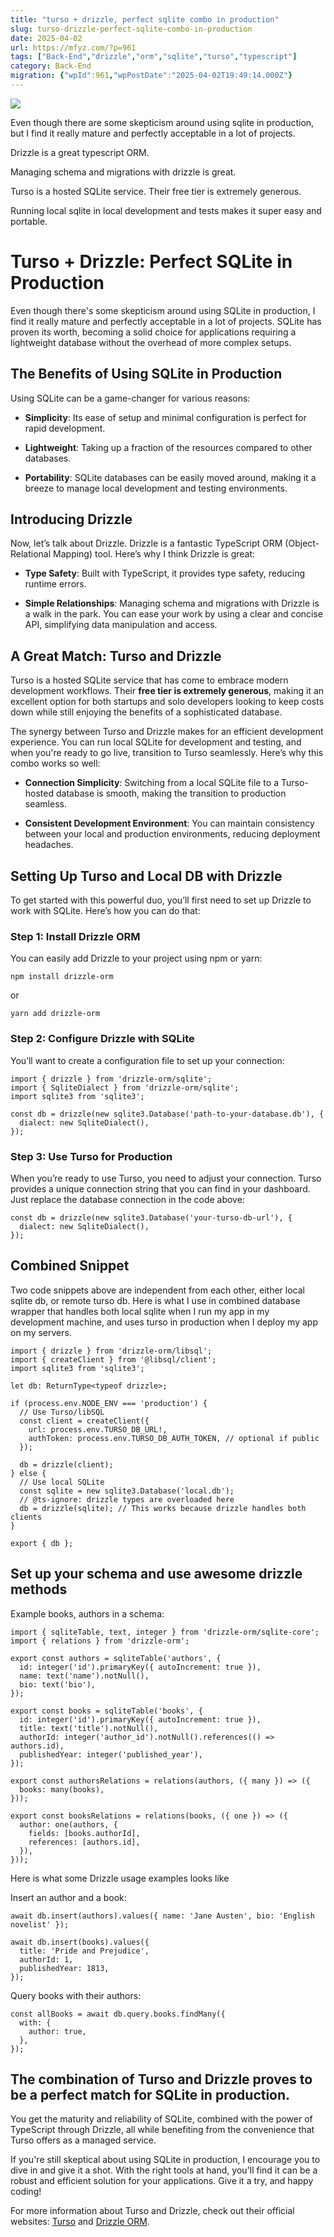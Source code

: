 ```yaml
---
title: "turso + drizzle, perfect sqlite combo in production"
slug: turso-drizzle-perfect-sqlite-combo-in-production
date: 2025-04-02
url: https://mfyz.com/?p=961
tags: ["Back-End","drizzle","orm","sqlite","turso","typescript"]
category: Back-End
migration: {"wpId":961,"wpPostDate":"2025-04-02T19:49:14.000Z"}
---
```


![](/images/archive/en/2025/04/image.png)

Even though there are some skepticism around using sqlite in production, but I find it really mature and perfectly acceptable in a lot of projects.

Drizzle is a great typescript ORM.

Managing schema and migrations with drizzle is great.

Turso is a hosted SQLite service. Their free tier is extremely generous.

Running local sqlite in local development and tests makes it super easy and portable.

# Turso + Drizzle: Perfect SQLite in Production

Even though there's some skepticism around using SQLite in production, I find it really mature and perfectly acceptable in a lot of projects. SQLite has proven its worth, becoming a solid choice for applications requiring a lightweight database without the overhead of more complex setups.

## The Benefits of Using SQLite in Production

Using SQLite can be a game-changer for various reasons:

*   **Simplicity**: Its ease of setup and minimal configuration is perfect for rapid development.

*   **Lightweight**: Taking up a fraction of the resources compared to other databases.

*   **Portability**: SQLite databases can be easily moved around, making it a breeze to manage local development and testing environments.

## Introducing Drizzle

Now, let’s talk about Drizzle. Drizzle is a fantastic TypeScript ORM (Object-Relational Mapping) tool. Here’s why I think Drizzle is great:

*   **Type Safety**: Built with TypeScript, it provides type safety, reducing runtime errors.

*   **Simple Relationships**: Managing schema and migrations with Drizzle is a walk in the park. You can ease your work by using a clear and concise API, simplifying data manipulation and access.

## A Great Match: Turso and Drizzle

Turso is a hosted SQLite service that has come to embrace modern development workflows. Their **free tier is extremely generous**, making it an excellent option for both startups and solo developers looking to keep costs down while still enjoying the benefits of a sophisticated database.

The synergy between Turso and Drizzle makes for an efficient development experience. You can run local SQLite for development and testing, and when you're ready to go live, transition to Turso seamlessly. Here’s why this combo works so well:

*   **Connection Simplicity**: Switching from a local SQLite file to a Turso-hosted database is smooth, making the transition to production seamless.

*   **Consistent Development Environment**: You can maintain consistency between your local and production environments, reducing deployment headaches.

## Setting Up Turso and Local DB with Drizzle

To get started with this powerful duo, you’ll first need to set up Drizzle to work with SQLite. Here’s how you can do that:

### Step 1: Install Drizzle ORM

You can easily add Drizzle to your project using npm or yarn:

```
npm install drizzle-orm
```

or

```
yarn add drizzle-orm
```

### Step 2: Configure Drizzle with SQLite

You’ll want to create a configuration file to set up your connection:

```
import { drizzle } from 'drizzle-orm/sqlite';
import { SqliteDialect } from 'drizzle-orm/sqlite';
import sqlite3 from 'sqlite3';

const db = drizzle(new sqlite3.Database('path-to-your-database.db'), {
  dialect: new SqliteDialect(),
});
```

### Step 3: Use Turso for Production

When you’re ready to use Turso, you need to adjust your connection. Turso provides a unique connection string that you can find in your dashboard. Just replace the database connection in the code above:

```
const db = drizzle(new sqlite3.Database('your-turso-db-url'), {
  dialect: new SqliteDialect(),
});
```

## Combined Snippet

Two code snippets above are independent from each other, either local sqlite db, or remote turso db. Here is what I use in combined database wrapper that handles both local sqlite when I run my app in my development machine, and uses turso in production when I deploy my app on my servers.

```
import { drizzle } from 'drizzle-orm/libsql';
import { createClient } from '@libsql/client';
import sqlite3 from 'sqlite3';

let db: ReturnType<typeof drizzle>;

if (process.env.NODE_ENV === 'production') {
  // Use Turso/libSQL
  const client = createClient({
    url: process.env.TURSO_DB_URL!,
    authToken: process.env.TURSO_DB_AUTH_TOKEN, // optional if public
  });

  db = drizzle(client);
} else {
  // Use local SQLite
  const sqlite = new sqlite3.Database('local.db');
  // @ts-ignore: drizzle types are overloaded here
  db = drizzle(sqlite); // This works because drizzle handles both clients
}

export { db };
```

## Set up your schema and use awesome drizzle methods

Example books, authors in a schema:

```
import { sqliteTable, text, integer } from 'drizzle-orm/sqlite-core';
import { relations } from 'drizzle-orm';

export const authors = sqliteTable('authors', {
  id: integer('id').primaryKey({ autoIncrement: true }),
  name: text('name').notNull(),
  bio: text('bio'),
});

export const books = sqliteTable('books', {
  id: integer('id').primaryKey({ autoIncrement: true }),
  title: text('title').notNull(),
  authorId: integer('author_id').notNull().references(() => authors.id),
  publishedYear: integer('published_year'),
});

export const authorsRelations = relations(authors, ({ many }) => ({
  books: many(books),
}));

export const booksRelations = relations(books, ({ one }) => ({
  author: one(authors, {
    fields: [books.authorId],
    references: [authors.id],
  }),
}));
```

Here is what some Drizzle usage examples looks like

Insert an author and a book:

```
await db.insert(authors).values({ name: 'Jane Austen', bio: 'English novelist' });

await db.insert(books).values({
  title: 'Pride and Prejudice',
  authorId: 1,
  publishedYear: 1813,
});
```

Query books with their authors:

```
const allBooks = await db.query.books.findMany({
  with: {
    author: true,
  },
});
```

## The combination of Turso and Drizzle proves to be a perfect match for SQLite in production.

You get the maturity and reliability of SQLite, combined with the power of TypeScript through Drizzle, all while benefiting from the convenience that Turso offers as a managed service.

If you're still skeptical about using SQLite in production, I encourage you to dive in and give it a shot. With the right tools at hand, you'll find it can be a robust and efficient solution for your applications. Give it a try, and happy coding!

For more information about Turso and Drizzle, check out their official websites: [Turso](https://turso.tech) and [Drizzle ORM](https://orm.drizzle.team).